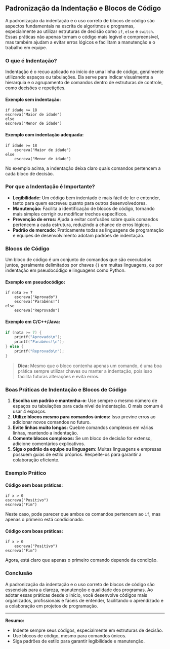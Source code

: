 
## Padronização da Indentação e Blocos de Código

A padronização da indentação e o uso correto de blocos de código são aspectos fundamentais na escrita de algoritmos e programas, especialmente ao utilizar estruturas de decisão como `if`, `else` e `switch`. Essas práticas não apenas tornam o código mais legível e compreensível, mas também ajudam a evitar erros lógicos e facilitam a manutenção e o trabalho em equipe.

### O que é Indentação?

Indentação é o recuo aplicado no início de uma linha de código, geralmente utilizando espaços ou tabulações. Ela serve para indicar visualmente a hierarquia e o agrupamento de comandos dentro de estruturas de controle, como decisões e repetições.

#### Exemplo sem indentação:
```pseudo
if idade >= 18
escreva("Maior de idade")
else
escreva("Menor de idade")
```

#### Exemplo com indentação adequada:
```pseudo
if idade >= 18
    escreva("Maior de idade")
else
    escreva("Menor de idade")
```

No exemplo acima, a indentação deixa claro quais comandos pertencem a cada bloco de decisão.

### Por que a Indentação é Importante?

- **Legibilidade:** Um código bem indentado é mais fácil de ler e entender, tanto para quem escreveu quanto para outros desenvolvedores.
- **Manutenção:** Facilita a identificação de blocos de código, tornando mais simples corrigir ou modificar trechos específicos.
- **Prevenção de erros:** Ajuda a evitar confusões sobre quais comandos pertencem a cada estrutura, reduzindo a chance de erros lógicos.
- **Padrão de mercado:** Praticamente todas as linguagens de programação e equipes de desenvolvimento adotam padrões de indentação.

### Blocos de Código

Um bloco de código é um conjunto de comandos que são executados juntos, geralmente delimitados por chaves `{}` em muitas linguagens, ou por indentação em pseudocódigo e linguagens como Python.

#### Exemplo em pseudocódigo:
```pseudo
if nota >= 7
    escreva("Aprovado")
    escreva("Parabéns!")
else
    escreva("Reprovado")
```

#### Exemplo em C/C++/Java:
```c
if (nota >= 7) {
    printf("Aprovado\n");
    printf("Parabéns!\n");
} else {
    printf("Reprovado\n");
}
```

> **Dica:** Mesmo que o bloco contenha apenas um comando, é uma boa prática sempre utilizar chaves ou manter a indentação, pois isso facilita futuras alterações e evita erros.

### Boas Práticas de Indentação e Blocos de Código

1. **Escolha um padrão e mantenha-o:** Use sempre o mesmo número de espaços ou tabulações para cada nível de indentação. O mais comum é usar 4 espaços.
2. **Utilize blocos mesmo para comandos únicos:** Isso previne erros ao adicionar novos comandos no futuro.
3. **Evite linhas muito longas:** Quebre comandos complexos em várias linhas, mantendo a indentação.
4. **Comente blocos complexos:** Se um bloco de decisão for extenso, adicione comentários explicativos.
5. **Siga o padrão da equipe ou linguagem:** Muitas linguagens e empresas possuem guias de estilo próprios. Respeite-os para garantir a colaboração eficiente.

### Exemplo Prático

#### Código sem boas práticas:
```pseudo
if x > 0
escreva("Positivo")
escreva("Fim")
```
Neste caso, pode parecer que ambos os comandos pertencem ao `if`, mas apenas o primeiro está condicionado.

#### Código com boas práticas:
```pseudo
if x > 0
    escreva("Positivo")
escreva("Fim")
```
Agora, está claro que apenas o primeiro comando depende da condição.

### Conclusão

A padronização da indentação e o uso correto de blocos de código são essenciais para a clareza, manutenção e qualidade dos programas. Ao adotar essas práticas desde o início, você desenvolve códigos mais organizados, profissionais e fáceis de entender, facilitando o aprendizado e a colaboração em projetos de programação.

---
**Resumo:**  
- Indente sempre seus códigos, especialmente em estruturas de decisão.  
- Use blocos de código, mesmo para comandos únicos.  
- Siga padrões de estilo para garantir legibilidade e manutenção.
```
